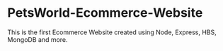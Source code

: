 # PetsWorld-Ecommerce-Website
This is the first Ecommerce Website created using Node, Express, HBS, MongoDB and more.
